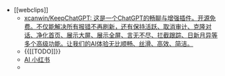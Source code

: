 - [[webclips]]
    - [xcanwin/KeepChatGPT: 这是一个ChatGPT的畅聊与增强插件。开源免费。不仅能解决所有报错不再刷新，还有保持活跃、取消审计、克隆对话、净化首页、展示大屏、展示全屏、言无不尽、拦截跟踪、日新月异等多个高级功能。让我们的AI体验无比顺畅、丝滑、高效、简洁。](https://github.com/xcanwin/KeepChatGPT/)
    - {{[[TODO]]}} 
    - [AI 小红书](https://www.ai-story.tech/)
    - 
